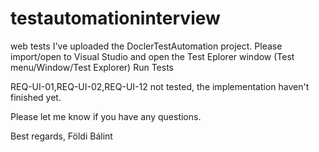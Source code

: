 # testautomationinterview
web tests
I've uploaded the DoclerTestAutomation project.
Please import/open to Visual Studio and open the Test Eplorer window (Test menu/Window/Test Explorer)
Run Tests

REQ-UI-01,REQ-UI-02,REQ-UI-12 not tested, the implementation haven't finished yet.

Please let me know if you have any questions.

Best regards,
Földi Bálint
